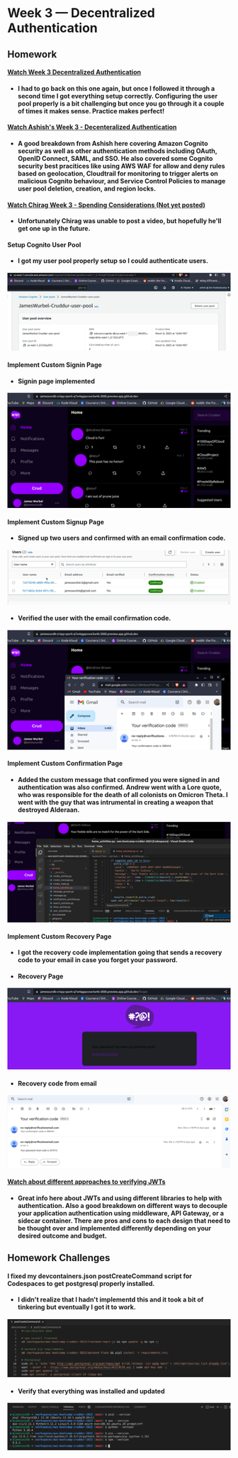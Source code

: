 # Week 3 — Decentralized Authentication

## Homework

#### [Watch Week 3 Decentralized Authentication](https://www.youtube.com/watch?v=9obl7rVgzJw)
* #### I had to go back on this one again, but once I followed it through a second time I got everything setup correctly. Configuring the user pool properly is a bit challenging but once you go through it a couple of times it makes sense. Practice makes perfect!

#### [Watch Ashish's Week 3 - Decenteralized Authentication](https://www.youtube.com/watch?v=tEJIeII66pY&list=PLBfufR7vyJJ7k25byhRXJldB5AiwgNnWv&index=39)
* #### A good breakdown from Ashish here covering Amazon Cognito security as well as other authentication methods including OAuth, OpenID Connect, SAML, and SSO. He also covered some Cognito security best pracitices like using AWS WAF for allow and deny rules based on geolocation, Cloudtrail for monitoring to trigger alerts on malicious Cognito behaviour, and Service Control Policies to manage user pool deletion, creation, and region locks.

#### [Watch Chirag Week 3 - Spending Considerations (Not yet posted)]()
* #### Unfortunately Chirag was unable to post a video, but hopefully he'll get one up in the future.

#### Setup Cognito User Pool
* #### I got my user pool properly setup so I could authenticate users.
![Cognito_user_pool](assets/Cognito_user_pool.png)

#### Implement Custom Signin Page
* #### Signin page implemented
![Implement_Signin_1](assets/Implement_Signin_1.png)

#### Implement Custom Signup Page
* #### Signed up two users and confirmed with an email confirmation code.
![assets/Two_users_in_user_pool](assets/Two_users_in_user_pool.png)
* #### Verified the user with the email confirmation code.
![Implement_Signup_and_Verification_1](assets/Implement_Signup_and_Verification_1.png)

#### Implement Custom Confirmation Page
* #### Added the custom message that confirmed you were signed in and authentication was also confirmed. Andrew went with a Lore quote, who was responsible for the death of all colonists on Omicron Theta. I went with the guy that was intrumental in creating a weapon that destroyed Alderaan.
![Darth_Sidious_Secret_Auth_Quote](assets/Darth_Sidious_Secret_Auth_Quote.png)

#### Implement Custom Recovery Page
* #### I got the recovery code implementation going that sends a recovery code to your email in case you forget your password.
* #### Recovery Page
![Implement_Signup_and_Recovery_1](assets/Implement_Signup_and_Recovery_1.png)
* #### Recovery code from email
![Implement_Recovery](assets/Implement_Recovery.png)

#### [Watch about different approaches to verifying JWTs](https://www.youtube.com/watch?v=nJjbI4BbasU&list=PLBfufR7vyJJ7k25byhRXJldB5AiwgNnWv&index=43)
* #### Great info here about JWTs and using different libraries to help with authentication. Also a good breakdown on different ways to decouple your application authentication using middleware, API Gateway, or a sidecar container. There are pros and cons to each design that need to be thought over and implemented differently depending on your desired outcome and budget.

## Homework Challenges

#### I fixed my devcontainers.json postCreateCommand script for Codespaces to get postgresql properly installed.
* #### I didn't realize that I hadn't implementd this and it took a bit of tinkering but eventually I got it to work.
![postCreateCommand_sh_script](assets/postCreateCommand_sh_script.png)
* #### Verify that everything was installed and updated
![All_packages_installed_in_Codespaces_1](assets/All_packages_installed_in_Codespaces_1.png)
